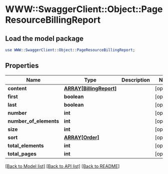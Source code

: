 # WWW::SwaggerClient::Object::PageResourceBillingReport

## Load the model package
```perl
use WWW::SwaggerClient::Object::PageResourceBillingReport;
```

## Properties
Name | Type | Description | Notes
------------ | ------------- | ------------- | -------------
**content** | [**ARRAY[BillingReport]**](BillingReport.md) |  | [optional] 
**first** | **boolean** |  | [optional] 
**last** | **boolean** |  | [optional] 
**number** | **int** |  | [optional] 
**number_of_elements** | **int** |  | [optional] 
**size** | **int** |  | [optional] 
**sort** | [**ARRAY[Order]**](Order.md) |  | [optional] 
**total_elements** | **int** |  | [optional] 
**total_pages** | **int** |  | [optional] 

[[Back to Model list]](../README.md#documentation-for-models) [[Back to API list]](../README.md#documentation-for-api-endpoints) [[Back to README]](../README.md)


